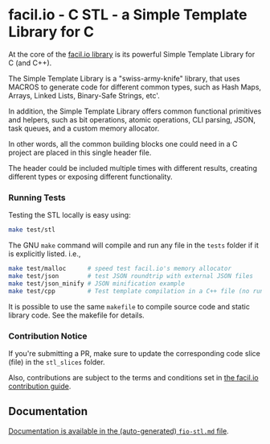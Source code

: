 # facil.io - C STL - a Simple Template Library for C

At the core of the [facil.io library](https://facil.io) is its powerful Simple Template Library for C (and C++).

The Simple Template Library is a "swiss-army-knife" library, that uses MACROS to generate code for different common types, such as Hash Maps, Arrays, Linked Lists, Binary-Safe Strings, etc'.

In addition, the Simple Template Library offers common functional primitives and helpers, such as bit operations, atomic operations, CLI parsing, JSON, task queues, and a custom memory allocator.

In other words, all the common building blocks one could need in a C project are placed in this single header file.

The header could be included multiple times with different results, creating different types or exposing different functionality.

### Running Tests

Testing the STL locally is easy using:

```bash
make test/stl
```

The GNU `make` command will compile and run any file in the `tests` folder if it is explicitly listed. i.e.,

```bash
make test/malloc      # speed test facil.io's memory allocator
make test/json        # test JSON roundtrip with external JSON files
make test/json_minify # JSON minification example
make test/cpp         # Test template compilation in a C++ file (no run)... may fail on some compilers
```

It is possible to use the same `makefile` to compile source code and static library code. See the makefile for details.

### Contribution Notice

If you're submitting a PR, make sure to update the corresponding code slice (file) in the `stl_slices` folder.

Also, contributions are subject to the terms and conditions set in [the facil.io contribution guide](https://github.com/boazsegev/facil.io/CONTRIBUTING.md). 

## Documentation

[Documentation is available in the (auto-generated) `fio-stl.md` file](fio-stl.md).
